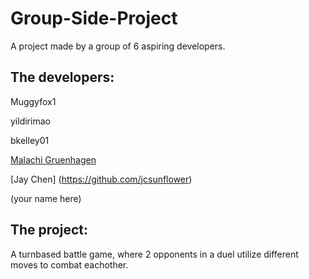 # Group-Side-Project
A project made by a group of 6 aspiring developers.

## The developers:
Muggyfox1

yildirimao

bkelley01

[Malachi Gruenhagen](https://github.com/nurse-the-code)

[Jay Chen] (https://github.com/jcsunflower)

(your name here)

## The project:
A turnbased battle game, where 2 opponents in a duel utilize different moves to combat eachother.

